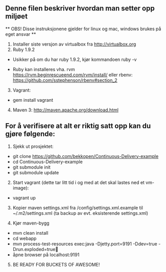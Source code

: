 Denne filen beskriver hvordan man setter opp miljøet 
-----------------------------------------------------
** OBS! Disse instruksjonene gjelder for linux og mac, windows brukes på eget ansvar **


1. Installer siste versjon av virtualbox fra http://virtualbox.org
2. Ruby 1.9.2
 - Usikker på om du har ruby 1.9.2, kjør kommandoen
  ruby -v
  
 - Ruby kan installeres vha. rvm https://rvm.beginrescueend.com/rvm/install/ eller rbenv: https://github.com/sstephenson/rbenv#section_2
3. Vagrant:
  - gem install vagrant

4. Maven 3: http://maven.apache.org/download.html


For å verifisere at alt er riktig satt opp kan du gjøre følgende:
-----------------------------------------------------------------

1. Sjekk ut prosjektet:
  - git clone https://github.com/bekkopen/Continuous-Delivery-example
  - cd Continuous-Delivery-example
  - git submodule init
  - git submodule update
  
  
2. Start vagrant (dette tar litt tid i og med at det skal lastes ned et vm-image):
  - vagrant up
  
3. Kopier maven settings.xml fra <prosjektmappe>/config/settings.xml.example til ~/.m2/settings.xml (ta backup av evt. eksisterende settings.xml)  

4. Kjør maven-bygg
  - mvn clean install
  - cd webapp
  - mvn process-test-resources exec:java -Djetty.port=9191 -Ddev=true -Drun.exploded=true
  - åpne browser på localhost:9191
  
  
5. BE READY FOR BUCKETS OF AWESOME!


